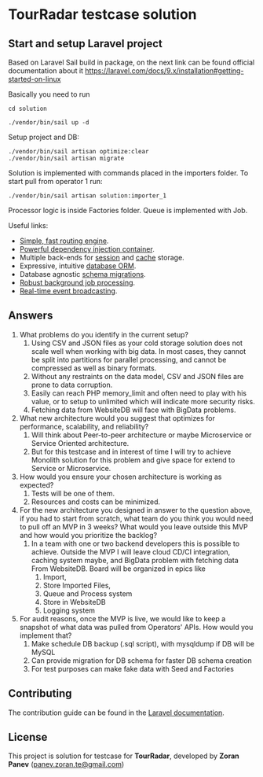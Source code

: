 # TourRadar testcase solution

## Start and setup Laravel project

Based on Laravel Sail build in package, on the next link can be found 
official documentation about it
https://laravel.com/docs/9.x/installation#getting-started-on-linux

Basically you need to run

```allykeynamelanguage
cd solution

./vendor/bin/sail up -d
```

Setup project and DB:

```allykeynamelanguage
./vendor/bin/sail artisan optimize:clear
./vendor/bin/sail artisan migrate
```

Solution is implemented with commands placed in the importers folder.
To start pull from operator 1 run:

```allykeynamelanguage
./vendor/bin/sail artisan solution:importer_1
```

Processor logic is inside Factories folder. Queue is implemented with Job.

Useful links:

- [Simple, fast routing engine](https://laravel.com/docs/routing).
- [Powerful dependency injection container](https://laravel.com/docs/container).
- Multiple back-ends for [session](https://laravel.com/docs/session) and [cache](https://laravel.com/docs/cache) storage.
- Expressive, intuitive [database ORM](https://laravel.com/docs/eloquent).
- Database agnostic [schema migrations](https://laravel.com/docs/migrations).
- [Robust background job processing](https://laravel.com/docs/queues).
- [Real-time event broadcasting](https://laravel.com/docs/broadcasting).

## Answers

1. What problems do you identify in the current setup?
   1. Using CSV and JSON files as your cold storage solution does not scale well when working with big data. In most cases, they cannot be split into partitions for parallel processing, and cannot be compressed as well as binary formats.
   2. Without any restraints on the data model, CSV and JSON files are prone to data corruption.
   3. Easily can reach PHP memory_limit and often need to play with his value, or to setup to unlimited which will indicate more security risks.
   4. Fetching data from WebsiteDB will face with BigData problems.
2. What new architecture would you suggest that optimizes for performance, scalability, and reliability?
   1. Will think about Peer-to-peer architecture or maybe Microservice or Service Oriented architecture.
   2. But for this testcase and in interest of time I will try to achieve Monolith solution for this problem and give space for extend to Service or Microservice.
3. How would you ensure your chosen architecture is working as expected?
   1. Tests will be one of them.
   2. Resources and costs can be minimized.
4. For the new architecture you designed in answer to the question above, if you had to start from scratch, what team do you think you would need to pull off an MVP in 3 weeks? What would you leave outside this MVP and how would you prioritize the backlog?
   1. In a team with one or two backend developers this is possible to achieve. Outside the MVP I will leave cloud CD/CI integration, caching system maybe, and BigData problem with fetching data From WebsiteDB. Board will be organized in epics like 
      1. Import, 
      2. Store Imported Files,
      3. Queue and Process system 
      4. Store in WebsiteDB
      5. Logging system
5. For audit reasons, once the MVP is live, we would like to keep a snapshot of what data was pulled from Operators' APIs. How would you implement that?
   1. Make schedule DB backup (.sql script), with mysqldump if DB will be MySQL
   2. Can provide migration for DB schema for faster DB schema creation
   3. For test purposes can make fake data with Seed and Factories

## Contributing

The contribution guide can be found in the [Laravel documentation](https://laravel.com/docs/contributions).

## License

This project is solution for testcase for **TourRadar**, developed by 
**Zoran Panev** (panev.zoran.te@gmail.com)
